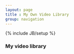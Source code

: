 ```yaml
---
layout: page
title : My Own Video Library
group: navigation
---
```

{% include JB/setup %}

### My video library







